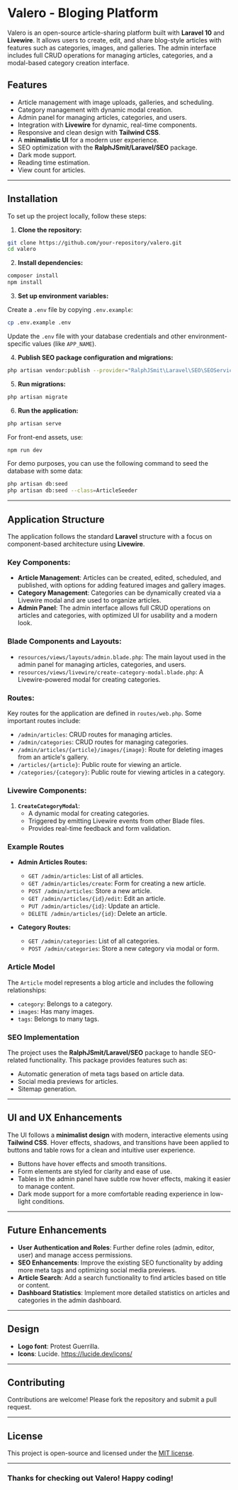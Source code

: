 # Valero - Bloging Platform

Valero is an open-source article-sharing platform built with **Laravel 10** and **Livewire**. It allows users to create, edit, and share blog-style articles with features such as categories, images, and galleries. The admin interface includes full CRUD operations for managing articles, categories, and a modal-based category creation interface.

## Features

- Article management with image uploads, galleries, and scheduling.
- Category management with dynamic modal creation.
- Admin panel for managing articles, categories, and users.
- Integration with **Livewire** for dynamic, real-time components.
- Responsive and clean design with **Tailwind CSS**.
- A **minimalistic UI** for a modern user experience.
- SEO optimization with the **RalphJSmit/Laravel/SEO** package.
- Dark mode support.
- Reading time estimation.
- View count for articles.
  
---

## Installation

To set up the project locally, follow these steps:

1. **Clone the repository:**

```bash
git clone https://github.com/your-repository/valero.git
cd valero
```

2. **Install dependencies:**

```bash
composer install
npm install
```

3. **Set up environment variables:**

Create a `.env` file by copying `.env.example`:

```bash
cp .env.example .env
```

Update the `.env` file with your database credentials and other environment-specific values (like `APP_NAME`).

4. **Publish SEO package configuration and migrations:**

```bash
php artisan vendor:publish --provider="RalphJSmit\Laravel\SEO\SEOServiceProvider"
```

5. **Run migrations:**

```bash
php artisan migrate
```

6. **Run the application:**

```bash
php artisan serve
```

For front-end assets, use:

```bash
npm run dev
```
For demo purposes, you can use the following command to seed the database with some data:

```bash
php artisan db:seed
php artisan db:seed --class=ArticleSeeder
```

---

## Application Structure

The application follows the standard **Laravel** structure with a focus on component-based architecture using **Livewire**.

### Key Components:

- **Article Management**: Articles can be created, edited, scheduled, and published, with options for adding featured images and gallery images.
- **Category Management**: Categories can be dynamically created via a Livewire modal and are used to organize articles.
- **Admin Panel**: The admin interface allows full CRUD operations on articles and categories, with optimized UI for usability and a modern look.

### Blade Components and Layouts:

- `resources/views/layouts/admin.blade.php`: The main layout used in the admin panel for managing articles, categories, and users.
- `resources/views/livewire/create-category-modal.blade.php`: A Livewire-powered modal for creating categories.

### Routes:

Key routes for the application are defined in `routes/web.php`. Some important routes include:

- `/admin/articles`: CRUD routes for managing articles.
- `/admin/categories`: CRUD routes for managing categories.
- `/admin/articles/{article}/images/{image}`: Route for deleting images from an article's gallery.
- `/articles/{article}`: Public route for viewing an article.
- `/categories/{category}`: Public route for viewing articles in a category.

### Livewire Components:

1. **`CreateCategoryModal`**:
   - A dynamic modal for creating categories.
   - Triggered by emitting Livewire events from other Blade files.
   - Provides real-time feedback and form validation.

### Example Routes

- **Admin Articles Routes:**
  - `GET /admin/articles`: List of all articles.
  - `GET /admin/articles/create`: Form for creating a new article.
  - `POST /admin/articles`: Store a new article.
  - `GET /admin/articles/{id}/edit`: Edit an article.
  - `PUT /admin/articles/{id}`: Update an article.
  - `DELETE /admin/articles/{id}`: Delete an article.

- **Category Routes:**
  - `GET /admin/categories`: List of all categories.
  - `POST /admin/categories`: Store a new category via modal or form.

### Article Model

The `Article` model represents a blog article and includes the following relationships:

- `category`: Belongs to a category.
- `images`: Has many images.
- `tags`: Belongs to many tags.

### SEO Implementation

The project uses the **RalphJSmit/Laravel/SEO** package to handle SEO-related functionality. This package provides features such as:

- Automatic generation of meta tags based on article data.
- Social media previews for articles.
- Sitemap generation.

---

## UI and UX Enhancements

The UI follows a **minimalist design** with modern, interactive elements using **Tailwind CSS**. Hover effects, shadows, and transitions have been applied to buttons and table rows for a clean and intuitive user experience.

- Buttons have hover effects and smooth transitions.
- Form elements are styled for clarity and ease of use.
- Tables in the admin panel have subtle row hover effects, making it easier to manage content.
- Dark mode support for a more comfortable reading experience in low-light conditions.

---

## Future Enhancements

- **User Authentication and Roles**: Further define roles (admin, editor, user) and manage access permissions.
- **SEO Enhancements**: Improve the existing SEO functionality by adding more meta tags and optimizing social media previews.
- **Article Search**: Add a search functionality to find articles based on title or content.
- **Dashboard Statistics**: Implement more detailed statistics on articles and categories in the admin dashboard.

---

## Design

- **Logo font**: Protest Guerrilla.
- **Icons**: Lucide. https://lucide.dev/icons/

---

## Contributing

Contributions are welcome! Please fork the repository and submit a pull request.

---

## License

This project is open-source and licensed under the [MIT license](LICENSE).

---

### Thanks for checking out **Valero**! Happy coding!

